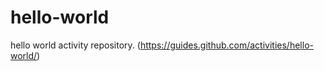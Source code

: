 hello-world
===========

hello world activity repository. (https://guides.github.com/activities/hello-world/)
